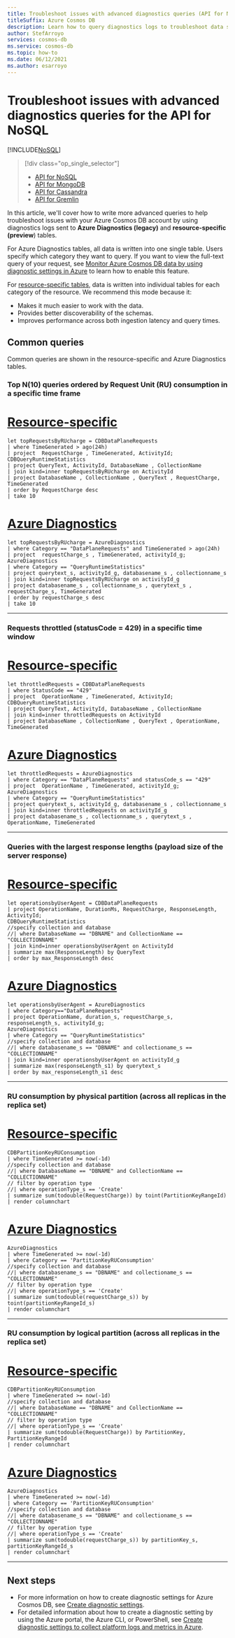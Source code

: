```yaml
---
title: Troubleshoot issues with advanced diagnostics queries (API for NoSQL)
titleSuffix: Azure Cosmos DB
description: Learn how to query diagnostics logs to troubleshoot data stored in Azure Cosmos DB - API for NoSQL.
author: StefArroyo
services: cosmos-db
ms.service: cosmos-db
ms.topic: how-to
ms.date: 06/12/2021
ms.author: esarroyo 
---
```


# Troubleshoot issues with advanced diagnostics queries for the API for NoSQL

[!INCLUDE[NoSQL](includes/appliesto-nosql.md)]

> [!div class="op_single_selector"]
> * [API for NoSQL](cosmos-db-advanced-queries.md)
> * [API for MongoDB](mongodb/diagnostic-queries-mongodb.md)
> * [API for Cassandra](cassandra/diagnostic-queries-cassandra.md)
> * [API for Gremlin](graph/diagnostic-queries-gremlin.md)
>

In this article, we'll cover how to write more advanced queries to help troubleshoot issues with your Azure Cosmos DB account by using diagnostics logs sent to **Azure Diagnostics (legacy)** and **resource-specific (preview**) tables.

For Azure Diagnostics tables, all data is written into one single table. Users specify which category they want to query. If you want to view the full-text query of your request, see [Monitor Azure Cosmos DB data by using diagnostic settings in Azure](cosmosdb-monitor-resource-logs.md#full-text-query) to learn how to enable this feature.

For [resource-specific tables](cosmosdb-monitor-resource-logs.md#create-setting-portal), data is written into individual tables for each category of the resource. We recommend this mode because it:

- Makes it much easier to work with the data. 
- Provides better discoverability of the schemas.
- Improves performance across both ingestion latency and query times.

## Common queries
Common queries are shown in the resource-specific and Azure Diagnostics tables.

### Top N(10) queries ordered by Request Unit (RU) consumption in a specific time frame

# [Resource-specific](#tab/resource-specific)

   ```Kusto
   let topRequestsByRUcharge = CDBDataPlaneRequests 
   | where TimeGenerated > ago(24h)
   | project  RequestCharge , TimeGenerated, ActivityId;
   CDBQueryRuntimeStatistics
   | project QueryText, ActivityId, DatabaseName , CollectionName
   | join kind=inner topRequestsByRUcharge on ActivityId
   | project DatabaseName , CollectionName , QueryText , RequestCharge, TimeGenerated
   | order by RequestCharge desc
   | take 10
   ```
# [Azure Diagnostics](#tab/azure-diagnostics)

   ```Kusto
   let topRequestsByRUcharge = AzureDiagnostics
   | where Category == "DataPlaneRequests" and TimeGenerated > ago(24h)
   | project  requestCharge_s , TimeGenerated, activityId_g;
   AzureDiagnostics
   | where Category == "QueryRuntimeStatistics"
   | project querytext_s, activityId_g, databasename_s , collectionname_s
   | join kind=inner topRequestsByRUcharge on activityId_g
   | project databasename_s , collectionname_s , querytext_s , requestCharge_s, TimeGenerated
   | order by requestCharge_s desc
   | take 10
   ```    
---

### Requests throttled (statusCode = 429) in a specific time window 

# [Resource-specific](#tab/resource-specific)

   ```Kusto
   let throttledRequests = CDBDataPlaneRequests
   | where StatusCode == "429"
   | project  OperationName , TimeGenerated, ActivityId;
   CDBQueryRuntimeStatistics
   | project QueryText, ActivityId, DatabaseName , CollectionName
   | join kind=inner throttledRequests on ActivityId
   | project DatabaseName , CollectionName , QueryText , OperationName, TimeGenerated
   ```
# [Azure Diagnostics](#tab/azure-diagnostics)

   ```Kusto
   let throttledRequests = AzureDiagnostics
   | where Category == "DataPlaneRequests" and statusCode_s == "429"
   | project  OperationName , TimeGenerated, activityId_g;
   AzureDiagnostics
   | where Category == "QueryRuntimeStatistics"
   | project querytext_s, activityId_g, databasename_s , collectionname_s
   | join kind=inner throttledRequests on activityId_g
   | project databasename_s , collectionname_s , querytext_s , OperationName, TimeGenerated
   ```    
---

### Queries with the largest response lengths (payload size of the server response)

# [Resource-specific](#tab/resource-specific)

   ```Kusto
   let operationsbyUserAgent = CDBDataPlaneRequests
   | project OperationName, DurationMs, RequestCharge, ResponseLength, ActivityId;
   CDBQueryRuntimeStatistics
   //specify collection and database
   //| where DatabaseName == "DBNAME" and CollectionName == "COLLECTIONNAME"
   | join kind=inner operationsbyUserAgent on ActivityId
   | summarize max(ResponseLength) by QueryText
   | order by max_ResponseLength desc
   ```
# [Azure Diagnostics](#tab/azure-diagnostics)

   ```Kusto
   let operationsbyUserAgent = AzureDiagnostics
   | where Category=="DataPlaneRequests"
   | project OperationName, duration_s, requestCharge_s, responseLength_s, activityId_g;
   AzureDiagnostics
   | where Category == "QueryRuntimeStatistics"
   //specify collection and database
   //| where databasename_s == "DBNAME" and collectioname_s == "COLLECTIONNAME"
   | join kind=inner operationsbyUserAgent on activityId_g
   | summarize max(responseLength_s1) by querytext_s
   | order by max_responseLength_s1 desc
   ```    
---

### RU consumption by physical partition (across all replicas in the replica set)

# [Resource-specific](#tab/resource-specific)

   ```Kusto
   CDBPartitionKeyRUConsumption
   | where TimeGenerated >= now(-1d)
   //specify collection and database
   //| where DatabaseName == "DBNAME" and CollectionName == "COLLECTIONNAME"
   // filter by operation type
   //| where operationType_s == 'Create'
   | summarize sum(todouble(RequestCharge)) by toint(PartitionKeyRangeId)
   | render columnchart
   ```
# [Azure Diagnostics](#tab/azure-diagnostics)

   ```Kusto
   AzureDiagnostics
   | where TimeGenerated >= now(-1d)
   | where Category == 'PartitionKeyRUConsumption'
   //specify collection and database
   //| where databasename_s == "DBNAME" and collectioname_s == "COLLECTIONNAME"
   // filter by operation type
   //| where operationType_s == 'Create'
   | summarize sum(todouble(requestCharge_s)) by toint(partitionKeyRangeId_s)
   | render columnchart  
   ```    
---

### RU consumption by logical partition (across all replicas in the replica set)

# [Resource-specific](#tab/resource-specific)

   ```Kusto
   CDBPartitionKeyRUConsumption
   | where TimeGenerated >= now(-1d)
   //specify collection and database
   //| where DatabaseName == "DBNAME" and CollectionName == "COLLECTIONNAME"
   // filter by operation type
   //| where operationType_s == 'Create'
   | summarize sum(todouble(RequestCharge)) by PartitionKey, PartitionKeyRangeId
   | render columnchart  
   ```
# [Azure Diagnostics](#tab/azure-diagnostics)

   ```Kusto
   AzureDiagnostics
   | where TimeGenerated >= now(-1d)
   | where Category == 'PartitionKeyRUConsumption'
   //specify collection and database
   //| where databasename_s == "DBNAME" and collectioname_s == "COLLECTIONNAME"
   // filter by operation type
   //| where operationType_s == 'Create'
   | summarize sum(todouble(requestCharge_s)) by partitionKey_s, partitionKeyRangeId_s
   | render columnchart  
   ```
---

## Next steps
* For more information on how to create diagnostic settings for Azure Cosmos DB, see [Create diagnostic settings](cosmosdb-monitor-resource-logs.md).
* For detailed information about how to create a diagnostic setting by using the Azure portal, the Azure CLI, or PowerShell, see [Create diagnostic settings to collect platform logs and metrics in Azure](../azure-monitor/essentials/diagnostic-settings.md).
